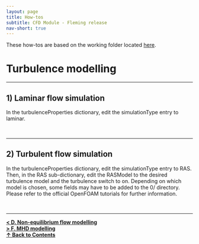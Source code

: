 ```yaml
---
layout: page
title: How-tos
subtitle: CFD Module - Fleming release
nav-short: true
---
```


These how-tos are based on the working folder located [here](https://github.com/vincentcasseau/hyStrath/tree/dev-isro-1/run/hyStrath/hy2Foam/genericCase).  

# Turbulence modelling

---
## 1) Laminar flow simulation 
  
In the <dict>turbulenceProperties</dict> dictionary, edit the <dictkey>simulationType</dictkey> entry to <dictval>laminar</dictval>.

<br>

---
## 2) Turbulent flow simulation

In the <dict>turbulenceProperties</dict> dictionary, edit the <dictkey>simulationType</dictkey> entry to <dictval>RAS</dictval>.  
Then, in the <subdict>RAS</subdict> sub-dictionary, edit the <dictkey>RASModel</dictkey> to the desired turbulence model and the <dictkey>turbulence</dictkey> switch to <dictval>on</dictval>. Depending on which model is chosen, some fields may have to be added to the <dirname>0/</dirname> directory. Please refer to the official OpenFOAM tutorials for further information.

<br>
  
--- 

[**< D. Non-equilibrium flow modelling**](https://vincentcasseau.github.io/how-tos-cfd-fleming/how-tos-cfd-fleming-nonequilibrium/)  
[**> F. MHD modelling**](https://vincentcasseau.github.io/how-tos-cfd-fleming/how-tos-cfd-fleming-mhd/)  
[**&#x2191; Back to Contents**](https://vincentcasseau.github.io/how-tos-cfd-fleming/how-tos-cfd-fleming/)

